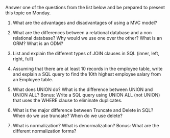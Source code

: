 Answer one of the questions from the list below and be prepared to present this topic on Monday.

1. What are the advantages and disadvantages of using a MVC model?

2. What are the differences between a relational database and a non relational database? Why would we use one over the other? What is an ORM? What is an ODM?

3. List and explain the different types of JOIN clauses in SQL (inner, left, right, full)

4. Assuming that there are at least 10 records in the employee table, write and explain a SQL query to find the 10th highest employee salary from an Employee table. 

5. What does UNION do? What is the difference between UNION and UNION ALL? Bonus: Write a SQL query using UNION ALL (not UNION) that uses the WHERE clause to eliminate duplicates. 

6. What is the major difference between Truncate and Delete in SQL? When do we use truncate? When do we use delete?

7. What is normalization? What is denormalization? Bonus: What are the different normalization forms?